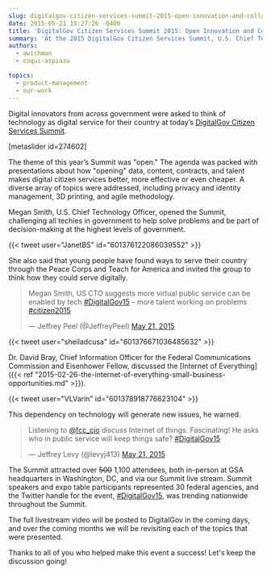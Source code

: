 ```yaml
---
slug: digitalgov-citizen-services-summit-2015-open-innovation-and-collaboration
date: 2015-05-21 15:27:26 -0400
title: 'DigitalGov Citizen Services Summit 2015: Open Innovation and Collaboration'
summary: 'At the 2015 DigitalGov Citizen Services Summit, U.S. Chief Technology Officer Megan Smith challenged all techies in government to help solve problems and be part of decision-making at the highest levels of government in her opening remarks.'
authors:
  - awichman
  - coqui-aspiazu

topics:
  - product-management
  - our-work
---
```


Digital innovators from across government were asked to think of technology as digital service for their country at today&#8217;s [DigitalGov Citizen Services Summit](https://summit.digitalgov.gov/).

[metaslider id=274602]

The theme of this year&#8217;s Summit was "open." The agenda was packed with presentations about how "opening" data, content, contracts, and talent makes digital citizen services better, more effective or even cheaper. A diverse array of topics were addressed, including privacy and identity management, 3D printing, and agile methodology.

Megan Smith, U.S. Chief Technology Officer, opened the Summit, challenging all techies in government to help solve problems and be part of decision-making at the highest levels of government.

{{< tweet user="JanetBS" id="601376122086039552" >}}

She also said that young people have found ways to serve their country through the Peace Corps and Teach for America and invited the group to think how they could serve digitally.

<blockquote class="twitter-tweet" data-width="500">
  <p lang="en">Megan Smith, US CTO suggests more virtual public service can be enabled by tech <a href="https://twitter.com/hashtag/DigitalGov15?src=hash">#DigitalGov15</a> &#8211; more talent working on problems <a href="https://twitter.com/hashtag/citizen2015?src=hash">#citizen2015</a></p>
  
  <p>&mdash; Jeffrey Peel (@JeffreyPeel) <a href="https://twitter.com/JeffreyPeel/status/601376300264202240">May 21, 2015</a></p>
</blockquote>

{{< tweet user="sheiladcusa" id="601376671036485632" >}}

Dr. David Bray, Chief Information Officer for the Federal Communications Commission and Eisenhower Fellow, discussed the [Internet of Everything]({{< ref "2015-02-26-the-internet-of-everything-small-business-opportunities.md" >}}).

{{< tweet user="VLVarin" id="601378918776623104" >}}

This dependency on technology will generate new issues, he warned.

<blockquote class="twitter-tweet" data-width="500">
  <p lang="en">
    Listening to <a href="https://twitter.com/fcc_cio">@fcc_cio</a> discuss Internet of things. Fascinating! He asks who in public service will keep things safe? <a href="https://twitter.com/hashtag/DigitalGov15?src=hash">#DigitalGov15</a>
  </p>
  
  <p>
    &mdash; Jeffrey Levy (@levyj413) <a href="https://twitter.com/levyj413/status/601380177067773955">May 21, 2015</a>
  </p>
</blockquote>

The Summit attracted over <del>500</del> 1,100 attendees, both in-person at GSA headquarters in Washington, DC, and via our Summit live stream. Summit speakers and expo table participants represented 30 federal agencies, and the Twitter handle for the event, [#DigitalGov15](https://twitter.com/search?q=%23DigitalGov15), was trending nationwide throughout the Summit.

The full livestream video will be posted to DigitalGov in the coming days, and over the coming months we will be revisiting each of the topics that were presented.

Thanks to all of you who helped make this event a success! Let's keep the discussion going!
